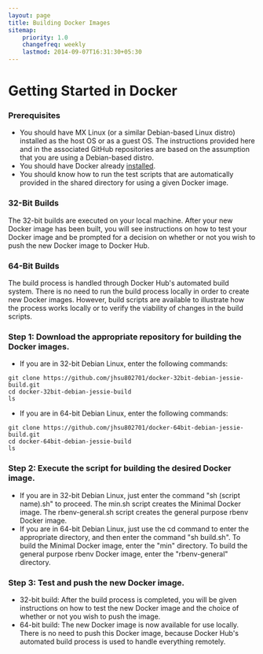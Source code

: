 ```yaml
---
layout: page
title: Building Docker Images
sitemap:
    priority: 1.0
    changefreq: weekly
    lastmod: 2014-09-07T16:31:30+05:30
---
```

# Getting Started in Docker

### Prerequisites
* You should have MX Linux (or a similar Debian-based Linux distro) installed as the host OS or as a guest OS.  The instructions provided here and in the associated GitHub repositories are based on the assumption that you are using a Debian-based distro.
* You should have Docker already [installed](docker-getting_started.html).
* You should know how to run the test scripts that are automatically provided in the shared directory for using a given Docker image.

### 32-Bit Builds
The 32-bit builds are executed on your local machine.  After your new Docker image has been built, you will see instructions on how to test your Docker image and be prompted for a decision on whether or not you wish to push the new Docker image to Docker Hub.

### 64-Bit Builds
The build process is handled through Docker Hub's automated build system.  There is no need to run the build process locally in order to create new Docker images.  However, build scripts are available to illustrate how the process works locally or to verify the viability of changes in the build scripts.

### Step 1: Download the appropriate repository for building the Docker images.
* If you are in 32-bit Debian Linux, enter the following commands:
```
git clone https://github.com/jhsu802701/docker-32bit-debian-jessie-build.git
cd docker-32bit-debian-jessie-build
ls
```
* If you are in 64-bit Debian Linux, enter the following commands:
```
git clone https://github.com/jhsu802701/docker-64bit-debian-jessie-build.git
cd docker-64bit-debian-jessie-build
ls
```

### Step 2: Execute the script for building the desired Docker image.
* If you are in 32-bit Debian Linux, just enter the command "sh (script name).sh" to proceed.  The min.sh script creates the Minimal Docker image.  The rbenv-general.sh script creates the general purpose rbenv Docker image.
* If you are in 64-bit Debian Linux, just use the cd command to enter the appropriate directory, and then enter the command "sh build.sh".  To build the Minimal Docker image, enter the "min" directory.  To build the general purpose rbenv Docker image, enter the "rbenv-general" directory.

### Step 3: Test and push the new Docker image.
* 32-bit build: After the build process is completed, you will be given instructions on how to test the new Docker image and the choice of whether or not you wish to push the image.
* 64-bit build: The new Docker image is now available for use locally.  There is no need to push this Docker image, because Docker Hub's automated build process is used to handle everything remotely.
